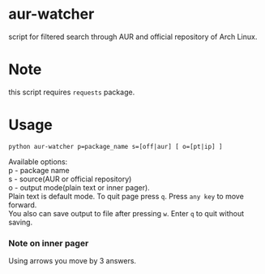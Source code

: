 # aur-watcher
script for filtered search through AUR and official repository of Arch Linux.

# Note
this script requires ```requests``` package.<br>

# Usage
```python aur-watcher p=package_name s=[off|aur] [ o=[pt|ip] ]```

Available options:<br>
p - package name<br>
s - source(AUR or official repository)<br>
o - output mode(plain text or inner pager).<br> 
      Plain text is default mode. To quit page press ```q```. Press ```any key``` to move forward. <br>
      You also can save output to file after pressing ```w```. Enter ```q``` to quit without saving.<br>

### Note on inner pager
Using arrows you move by 3 answers.
